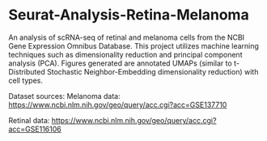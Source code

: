 # Seurat-Analysis-Retina-Melanoma
An analysis of scRNA-seq of retinal and melanoma cells from the NCBI Gene Expression Omnibus Database. This project utilizes machine learning techniques such as dimensionality reduction and principal component analysis (PCA). Figures generated are annotated UMAPs (similar to t-Distributed Stochastic Neighbor-Embedding dimensionality reduction) with cell types. 

Dataset sources:
Melanoma data: https://www.ncbi.nlm.nih.gov/geo/query/acc.cgi?acc=GSE137710 

Retinal data: https://www.ncbi.nlm.nih.gov/geo/query/acc.cgi?acc=GSE116106
